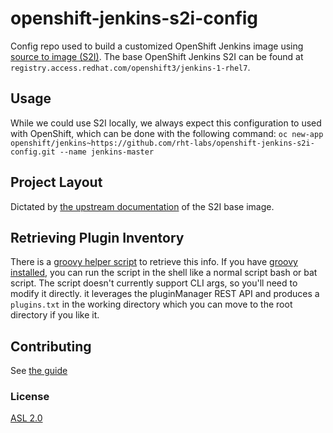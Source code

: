 # openshift-jenkins-s2i-config
Config repo used to build a customized OpenShift Jenkins image using [source to image (S2I)](https://github.com/openshift/source-to-image). The base OpenShift Jenkins S2I can be found at `registry.access.redhat.com/openshift3/jenkins-1-rhel7`.

## Usage
While we could use S2I locally, we always expect this configuration to used with OpenShift, which can be done with the following command: `oc new-app openshift/jenkins~https://github.com/rht-labs/openshift-jenkins-s2i-config.git --name jenkins-master`

## Project Layout
Dictated by [the upstream documentation](https://github.com/openshift/jenkins/blob/master/README.md#installing-using-s2i-build) of the S2I base image.

## Retrieving Plugin Inventory
There is a [groovy helper script](helpers/writePluginFile.groovy) to retrieve this info. If you have [groovy installed](http://groovy-lang.org/download.html), you can run the script in the shell like a normal script bash or bat script. The script doesn't currently support CLI args, so you'll need to modify it directly. it leverages the pluginManager REST API and produces a `plugins.txt` in the working directory which you can move to the root directory if you like it.

## Contributing

See [the guide](https://github.com/rht-labs/api-design/blob/master/CONTRIBUTING.md)

### License
[ASL 2.0](LICENSE)
